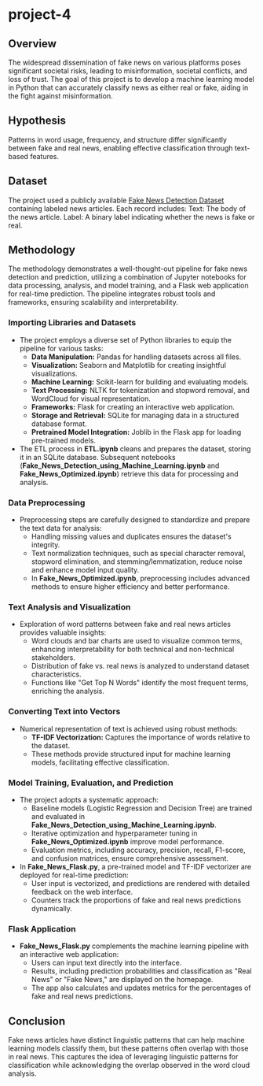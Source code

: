 # project-4

## Overview
The widespread dissemination of fake news on various platforms poses significant societal risks, leading to misinformation, societal conflicts, and loss of trust. The goal of this project is to develop a machine learning model in Python that can accurately classify news as either real or fake, aiding in the fight against misinformation.

## Hypothesis
Patterns in word usage, frequency, and structure differ significantly between fake and real news, enabling effective classification through text-based features.


## Dataset
The project used a publicly available [Fake News Detection Dataset](https://www.kaggle.com/datasets/subho117/fake-news-detection-using-machine-learning) containing labeled news articles.
Each record includes:
Text: The body of the news article.
Label: A binary label indicating whether the news is fake or real.


## Methodology
The methodology demonstrates a well-thought-out pipeline for fake news detection and prediction, utilizing a combination of Jupyter notebooks for data processing, analysis, and model training, and a Flask web application for real-time prediction. The pipeline integrates robust tools and frameworks, ensuring scalability and interpretability.

### Importing Libraries and Datasets
- The project employs a diverse set of Python libraries to equip the pipeline for various tasks:
  - **Data Manipulation:** Pandas for handling datasets across all files.
  - **Visualization:** Seaborn and Matplotlib for creating insightful visualizations.
  - **Machine Learning:** Scikit-learn for building and evaluating models.
  - **Text Processing:** NLTK for tokenization and stopword removal, and WordCloud for visual representation.
  - **Frameworks:** Flask for creating an interactive web application.
  - **Storage and Retrieval:** SQLite for managing data in a structured database format.
  - **Pretrained Model Integration:** Joblib in the Flask app for loading pre-trained models.
- The ETL process in **ETL.ipynb** cleans and prepares the dataset, storing it in an SQLite database. Subsequent notebooks (**Fake_News_Detection_using_Machine_Learning.ipynb** and **Fake_News_Optimized.ipynb**) retrieve this data for processing and analysis.

### Data Preprocessing
- Preprocessing steps are carefully designed to standardize and prepare the text data for analysis:
  - Handling missing values and duplicates ensures the dataset's integrity.
  - Text normalization techniques, such as special character removal, stopword elimination, and stemming/lemmatization, reduce noise and enhance model input quality.
  - In **Fake_News_Optimized.ipynb**, preprocessing includes advanced methods to ensure higher efficiency and better performance.

### Text Analysis and Visualization
- Exploration of word patterns between fake and real news articles provides valuable insights:
  - Word clouds and bar charts are used to visualize common terms, enhancing interpretability for both technical and non-technical stakeholders.
  - Distribution of fake vs. real news is analyzed to understand dataset characteristics.
  - Functions like "Get Top N Words" identify the most frequent terms, enriching the analysis.

### Converting Text into Vectors
- Numerical representation of text is achieved using robust methods:
  - **TF-IDF Vectorization:** Captures the importance of words relative to the dataset.
  - These methods provide structured input for machine learning models, facilitating effective classification.

### Model Training, Evaluation, and Prediction
- The project adopts a systematic approach:
  - Baseline models (Logistic Regression and Decision Tree) are trained and evaluated in **Fake_News_Detection_using_Machine_Learning.ipynb**.
  - Iterative optimization and hyperparameter tuning in **Fake_News_Optimized.ipynb** improve model performance.
  - Evaluation metrics, including accuracy, precision, recall, F1-score, and confusion matrices, ensure comprehensive assessment.
- In **Fake_News_Flask.py**, a pre-trained model and TF-IDF vectorizer are deployed for real-time prediction:
  - User input is vectorized, and predictions are rendered with detailed feedback on the web interface.
  - Counters track the proportions of fake and real news predictions dynamically.

### Flask Application
- **Fake_News_Flask.py** complements the machine learning pipeline with an interactive web application:
  - Users can input text directly into the interface.
  - Results, including prediction probabilities and classification as "Real News" or "Fake News," are displayed on the homepage.
  - The app also calculates and updates metrics for the percentages of fake and real news predictions.


## Conclusion
Fake news articles have distinct linguistic patterns that can help machine learning models classify them, but these patterns often overlap with those in real news.
This captures the idea of leveraging linguistic patterns for classification while acknowledging the overlap observed in the word cloud analysis.
